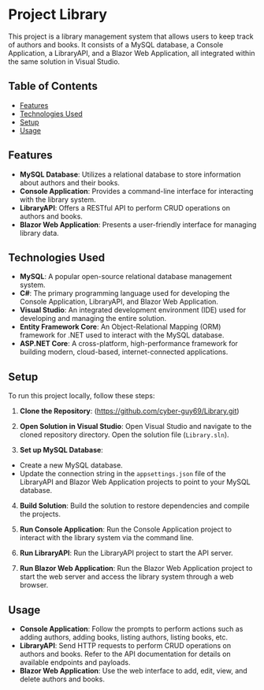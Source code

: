 # Project Library

This project is a library management system that allows users to keep track of authors and books. It consists of a MySQL database, a Console Application, a LibraryAPI, and a Blazor Web Application, all integrated within the same solution in Visual Studio.

## Table of Contents

- [Features](#features)
- [Technologies Used](#technologies-used)
- [Setup](#setup)
- [Usage](#usage)

## Features

- **MySQL Database**: Utilizes a relational database to store information about authors and their books.
- **Console Application**: Provides a command-line interface for interacting with the library system.
- **LibraryAPI**: Offers a RESTful API to perform CRUD operations on authors and books.
- **Blazor Web Application**: Presents a user-friendly interface for managing library data.

## Technologies Used

- **MySQL**: A popular open-source relational database management system.
- **C#**: The primary programming language used for developing the Console Application, LibraryAPI, and Blazor Web Application.
- **Visual Studio**: An integrated development environment (IDE) used for developing and managing the entire solution.
- **Entity Framework Core**: An Object-Relational Mapping (ORM) framework for .NET used to interact with the MySQL database.
- **ASP.NET Core**: A cross-platform, high-performance framework for building modern, cloud-based, internet-connected applications.

## Setup

To run this project locally, follow these steps:

1. **Clone the Repository**:
   (https://github.com/cyber-guy69/Library.git)

2. **Open Solution in Visual Studio**: 
Open Visual Studio and navigate to the cloned repository directory. Open the solution file (`Library.sln`).

3. **Set up MySQL Database**: 
- Create a new MySQL database.
- Update the connection string in the `appsettings.json` file of the LibraryAPI and Blazor Web Application projects to point to your MySQL database.

4. **Build Solution**: 
Build the solution to restore dependencies and compile the projects.

5. **Run Console Application**: 
Run the Console Application project to interact with the library system via the command line.

6. **Run LibraryAPI**: 
Run the LibraryAPI project to start the API server.

7. **Run Blazor Web Application**: 
Run the Blazor Web Application project to start the web server and access the library system through a web browser.

## Usage

- **Console Application**: Follow the prompts to perform actions such as adding authors, adding books, listing authors, listing books, etc.
- **LibraryAPI**: Send HTTP requests to perform CRUD operations on authors and books. Refer to the API documentation for details on available endpoints and payloads.
- **Blazor Web Application**: Use the web interface to add, edit, view, and delete authors and books.

